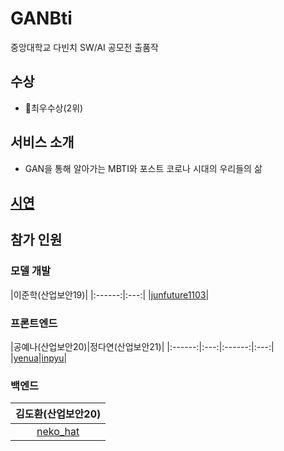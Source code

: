 # GANBti
중앙대학교 다빈치 SW/AI 공모전 출품작

## 수상
- 🏅최우수상(2위)

## 서비스 소개
- GAN을 통해 알아가는 MBTI와 포스트 코로나 시대의 우리들의 삶

## [시연](https://www.youtube.com/watch?v=OdFreCl2ZB4)

## 참가 인원
### 모델 개발
|이준학(산업보안19)|
|:------:|:---:|
|[junfuture1103](https://github.com/junfuture1103)|
### 프론트엔드
|공예나(산업보안20)|정다연(산업보안21)|
|:------:|:---:|:------:|:---:|
|[yenua](https://github.com/yenua)|[inpyu](https://github.com/inpyu)|
### 백엔드
|김도환(산업보안20)|
|:------:|
|[neko_hat](https://github.com/neko_hat)|
